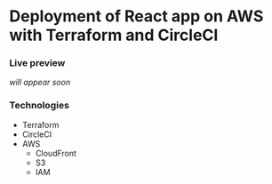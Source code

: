 # Deployment of React app on AWS with Terraform and CircleCI

### Live preview
*will appear soon*

### Technologies
- Terraform
- CircleCI
- AWS
    - CloudFront
    - S3
    - IAM